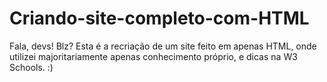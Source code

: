 # Criando-site-completo-com-HTML
Fala, devs! Blz? Esta é a recriação de um site feito em apenas HTML, onde utilizei majoritariamente apenas conhecimento próprio, e dicas na W3 Schools. :)
